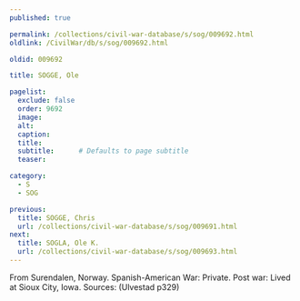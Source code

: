 ```yaml
---
published: true

permalink: /collections/civil-war-database/s/sog/009692.html
oldlink: /CivilWar/db/s/sog/009692.html

oldid: 009692

title: SOGGE, Ole

pagelist:
  exclude: false
  order: 9692
  image: 
  alt:
  caption:
  title:
  subtitle:      # Defaults to page subtitle
  teaser:

category: 
  - S 
  - SOG

previous:
  title: SOGGE, Chris
  url: /collections/civil-war-database/s/sog/009691.html  
next:
  title: SOGLA, Ole K.
  url: /collections/civil-war-database/s/sog/009693.html   
---
```

From Surendalen, Norway. Spanish-American War: Private. Post war: Lived at Sioux City, Iowa. Sources: (Ulvestad p329)